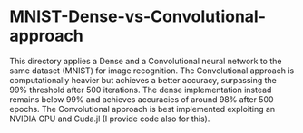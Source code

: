 # MNIST-Dense-vs-Convolutional-approach
This directory applies a Dense and a Convolutional neural network to the same dataset (MNIST) for image recognition. 
The Convolutional approach is computationally heavier but achieves a better accuracy, surpassing the 99% threshold after 500 iterations. The dense implementation instead remains below 99% and achieves accuracies of around 98% after 500 epochs. 
The Convolutional approach is best implemented exploiting an NVIDIA GPU and Cuda.jl (I provide code also for this). 
